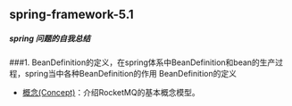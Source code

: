 spring-framework-5.1
 ------
##### spring 问题的自我总结
###1. BeanDefinition的定义，在spring体系中BeanDefinition和bean的生产过程，spring当中各种BeanDefinition的作用
BeanDefinition的定义
- [概念(Concept)](concept.md)：介绍RocketMQ的基本概念模型。
